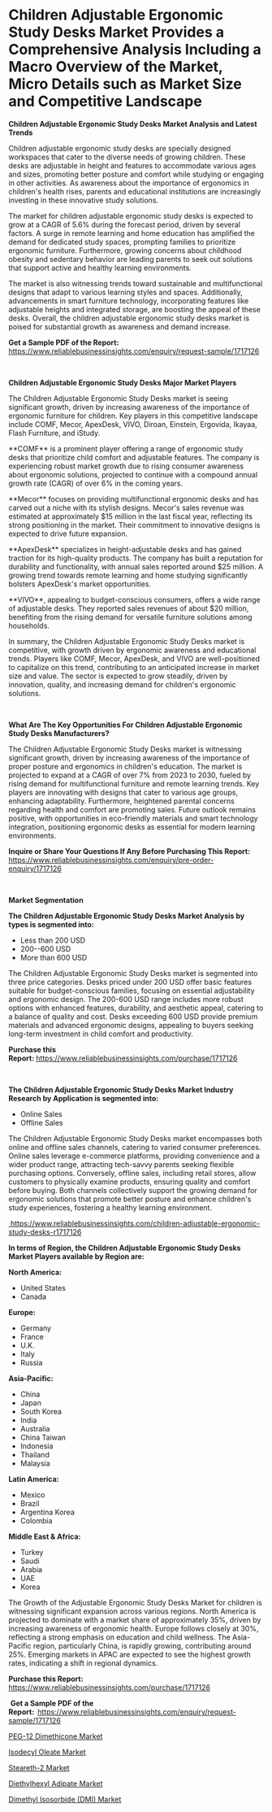 <p><h1>Children Adjustable Ergonomic Study Desks Market Provides a Comprehensive Analysis Including a Macro Overview of the Market, Micro Details such as Market Size and Competitive Landscape</h1></p><p><strong>Children Adjustable Ergonomic Study Desks Market Analysis and Latest Trends</strong></p>
<p><p>Children adjustable ergonomic study desks are specially designed workspaces that cater to the diverse needs of growing children. These desks are adjustable in height and features to accommodate various ages and sizes, promoting better posture and comfort while studying or engaging in other activities. As awareness about the importance of ergonomics in children's health rises, parents and educational institutions are increasingly investing in these innovative study solutions.</p><p>The market for children adjustable ergonomic study desks is expected to grow at a CAGR of 5.6% during the forecast period, driven by several factors. A surge in remote learning and home education has amplified the demand for dedicated study spaces, prompting families to prioritize ergonomic furniture. Furthermore, growing concerns about childhood obesity and sedentary behavior are leading parents to seek out solutions that support active and healthy learning environments. </p><p>The market is also witnessing trends toward sustainable and multifunctional designs that adapt to various learning styles and spaces. Additionally, advancements in smart furniture technology, incorporating features like adjustable heights and integrated storage, are boosting the appeal of these desks. Overall, the children adjustable ergonomic study desks market is poised for substantial growth as awareness and demand increase.</p></p>
<p><strong>Get a Sample PDF of the Report:&nbsp;</strong> <a href="https://www.reliablebusinessinsights.com/enquiry/request-sample/1717126?utm_campaign=1117&utm_medium=2&utm_source=Github&utm_content=ia&utm_term=25032025&utm_id=children-adjustable-ergonomic-study-desks">https://www.reliablebusinessinsights.com/enquiry/request-sample/1717126</a></p>
<p>&nbsp;</p>
<p><strong>Children Adjustable Ergonomic Study Desks Major Market Players</strong></p>
<p><p>The Children Adjustable Ergonomic Study Desks market is seeing significant growth, driven by increasing awareness of the importance of ergonomic furniture for children. Key players in this competitive landscape include COMF, Mecor, ApexDesk, VIVO, Diroan, Einstein, Ergovida, Ikayaa, Flash Furniture, and iStudy.</p><p>**COMF** is a prominent player offering a range of ergonomic study desks that prioritize child comfort and adjustable features. The company is experiencing robust market growth due to rising consumer awareness about ergonomic solutions, projected to continue with a compound annual growth rate (CAGR) of over 6% in the coming years.</p><p>**Mecor** focuses on providing multifunctional ergonomic desks and has carved out a niche with its stylish designs. Mecor's sales revenue was estimated at approximately $15 million in the last fiscal year, reflecting its strong positioning in the market. Their commitment to innovative designs is expected to drive future expansion.</p><p>**ApexDesk** specializes in height-adjustable desks and has gained traction for its high-quality products. The company has built a reputation for durability and functionality, with annual sales reported around $25 million. A growing trend towards remote learning and home studying significantly bolsters ApexDesk's market opportunities.</p><p>**VIVO**, appealing to budget-conscious consumers, offers a wide range of adjustable desks. They reported sales revenues of about $20 million, benefiting from the rising demand for versatile furniture solutions among households.</p><p>In summary, the Children Adjustable Ergonomic Study Desks market is competitive, with growth driven by ergonomic awareness and educational trends. Players like COMF, Mecor, ApexDesk, and VIVO are well-positioned to capitalize on this trend, contributing to an anticipated increase in market size and value. The sector is expected to grow steadily, driven by innovation, quality, and increasing demand for children's ergonomic solutions.</p></p>
<p>&nbsp;</p>
<p><strong>What Are The Key Opportunities For Children Adjustable Ergonomic Study Desks Manufacturers?</strong></p>
<p><p>The Children Adjustable Ergonomic Study Desks market is witnessing significant growth, driven by increasing awareness of the importance of proper posture and ergonomics in children's education. The market is projected to expand at a CAGR of over 7% from 2023 to 2030, fueled by rising demand for multifunctional furniture and remote learning trends. Key players are innovating with designs that cater to various age groups, enhancing adaptability. Furthermore, heightened parental concerns regarding health and comfort are promoting sales. Future outlook remains positive, with opportunities in eco-friendly materials and smart technology integration, positioning ergonomic desks as essential for modern learning environments.</p></p>
<p><strong>Inquire or Share Your Questions If Any Before Purchasing This Report:</strong> <a href="https://www.reliablebusinessinsights.com/enquiry/pre-order-enquiry/1717126?utm_campaign=1117&utm_medium=2&utm_source=Github&utm_content=ia&utm_term=25032025&utm_id=children-adjustable-ergonomic-study-desks">https://www.reliablebusinessinsights.com/enquiry/pre-order-enquiry/1717126</a></p>
<p>&nbsp;</p>
<p><strong>Market Segmentation</strong></p>
<p><strong>The Children Adjustable Ergonomic Study Desks Market Analysis by types is segmented into:</strong></p>
<p><ul><li>Less than 200 USD</li><li>200--600 USD</li><li>More than 600 USD</li></ul></p>
<p><p>The Children Adjustable Ergonomic Study Desks market is segmented into three price categories. Desks priced under 200 USD offer basic features suitable for budget-conscious families, focusing on essential adjustability and ergonomic design. The 200-600 USD range includes more robust options with enhanced features, durability, and aesthetic appeal, catering to a balance of quality and cost. Desks exceeding 600 USD provide premium materials and advanced ergonomic designs, appealing to buyers seeking long-term investment in child comfort and productivity.</p></p>
<p><strong>Purchase this Report:&nbsp;</strong><a href="https://www.reliablebusinessinsights.com/purchase/1717126?utm_campaign=1117&utm_medium=2&utm_source=Github&utm_content=ia&utm_term=25032025&utm_id=children-adjustable-ergonomic-study-desks">https://www.reliablebusinessinsights.com/purchase/1717126</a></p>
<p>&nbsp;</p>
<p><strong>The Children Adjustable Ergonomic Study Desks Market Industry Research by Application is segmented into:</strong></p>
<p><ul><li>Online Sales</li><li>Offline Sales</li></ul></p>
<p><p>The Children Adjustable Ergonomic Study Desks market encompasses both online and offline sales channels, catering to varied consumer preferences. Online sales leverage e-commerce platforms, providing convenience and a wider product range, attracting tech-savvy parents seeking flexible purchasing options. Conversely, offline sales, including retail stores, allow customers to physically examine products, ensuring quality and comfort before buying. Both channels collectively support the growing demand for ergonomic solutions that promote better posture and enhance children's study experiences, fostering a healthy learning environment.</p></p>
<p><a href="https://www.reliablebusinessinsights.com/children-adjustable-ergonomic-study-desks-r1717126?utm_campaign=1117&utm_medium=2&utm_source=Github&utm_content=ia&utm_term=25032025&utm_id=children-adjustable-ergonomic-study-desks">&nbsp;https://www.reliablebusinessinsights.com/children-adjustable-ergonomic-study-desks-r1717126</a></p>
<p><strong>In terms of Region, the Children Adjustable Ergonomic Study Desks Market Players available by Region are:</strong></p>
<p>
    <p> <strong> North America: </strong>
        <ul>
            <li>United States</li>
            <li>Canada</li>
        </ul>
        </p> 
    <p> <strong> Europe: </strong>
        <ul>
            <li>Germany</li>
            <li>France</li>
            <li>U.K.</li>
            <li>Italy</li>
            <li>Russia</li>
        </ul>
        </p> 
    <p> <strong> Asia-Pacific: </strong>
        <ul>
            <li>China</li>
            <li>Japan</li>
            <li>South Korea</li>
            <li>India</li>
            <li>Australia</li>
            <li>China Taiwan</li>
            <li>Indonesia</li>
            <li>Thailand</li>
            <li>Malaysia</li>
        </ul>
        </p> 
    <p> <strong> Latin America: </strong>
        <ul>
            <li>Mexico</li>
            <li>Brazil</li>
            <li>Argentina Korea</li>
            <li>Colombia</li>
        </ul>
        </p> 
    <p> <strong> Middle East & Africa: </strong>
        <ul>
            <li>Turkey</li>
            <li>Saudi</li>
            <li>Arabia</li>
            <li>UAE</li>
            <li>Korea</li>
        </ul>
    </p>
    </p>
<p><p>The Growth of the Adjustable Ergonomic Study Desks Market for children is witnessing significant expansion across various regions. North America is projected to dominate with a market share of approximately 35%, driven by increasing awareness of ergonomic health. Europe follows closely at 30%, reflecting a strong emphasis on education and child wellness. The Asia-Pacific region, particularly China, is rapidly growing, contributing around 25%. Emerging markets in APAC are expected to see the highest growth rates, indicating a shift in regional dynamics.</p></p>
<p><strong>Purchase this Report: </strong><a href="https://www.reliablebusinessinsights.com/purchase/1717126?utm_campaign=1117&utm_medium=2&utm_source=Github&utm_content=ia&utm_term=25032025&utm_id=children-adjustable-ergonomic-study-desks">https://www.reliablebusinessinsights.com/purchase/1717126</a></p>
<p>&nbsp;<strong>Get a Sample PDF of the Report:&nbsp;&nbsp;</strong><a href="https://www.reliablebusinessinsights.com/enquiry/request-sample/1717126?utm_campaign=1117&utm_medium=2&utm_source=Github&utm_content=ia&utm_term=25032025&utm_id=children-adjustable-ergonomic-study-desks">https://www.reliablebusinessinsights.com/enquiry/request-sample/1717126</a></p>
<p><strong></strong></p>
<p><p><a href="https://github.com/toghojbeinta/Market-Research-Report-List-1/blob/main/peg-12-dimethicone-market.md?utm_campaign=1117&utm_medium=2&utm_source=Github&utm_content=ia&utm_term=25032025&utm_id=children-adjustable-ergonomic-study-desks">PEG-12 Dimethicone Market</a></p><p><a href="https://github.com/kluviabolofo/Market-Research-Report-List-1/blob/main/isodecyl-oleate-market.md?utm_campaign=1117&utm_medium=2&utm_source=Github&utm_content=ia&utm_term=25032025&utm_id=children-adjustable-ergonomic-study-desks">Isodecyl Oleate Market</a></p><p><a href="https://github.com/alefermeivys/Market-Research-Report-List-1/blob/main/steareth-2-market.md?utm_campaign=1117&utm_medium=2&utm_source=Github&utm_content=ia&utm_term=25032025&utm_id=children-adjustable-ergonomic-study-desks">Steareth-2 Market</a></p><p><a href="https://github.com/jaspartatin/Market-Research-Report-List-1/blob/main/diethylhexyl-adipate-market.md?utm_campaign=1117&utm_medium=2&utm_source=Github&utm_content=ia&utm_term=25032025&utm_id=children-adjustable-ergonomic-study-desks">Diethylhexyl Adipate Market</a></p><p><a href="https://github.com/spehnluenaru/Market-Research-Report-List-1/blob/main/dimethyl-isosorbide-dmi-market.md?utm_campaign=1117&utm_medium=2&utm_source=Github&utm_content=ia&utm_term=25032025&utm_id=children-adjustable-ergonomic-study-desks">Dimethyl Isosorbide (DMI) Market</a></p></p>